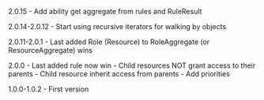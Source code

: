 2.0.15
    - Add ability get aggregate from rules and RuleResult

2.0.14-2.0.12
    - Start using recursive iterators for walking by objects

2.0.11-2.0.1
    - Last added Role (Resource) to RoleAggregate (or ResourceAggregate) wins

2.0.0
    - Last added rule now win
    - Child resources NOT grant access to their parents
    - Child resource inherit access from parents
    - Add priorities

1.0.0-1.0.2
    - First version
